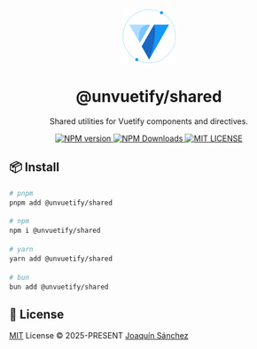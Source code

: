 <br>

<p align="center">
  <picture>
    <source media="(prefers-color-scheme: dark)" srcset="https://github.com/userquin/unvuetify-monorepo/blob/main/vuetify-logo-dark-atom.svg" height="100px" />
    <img height="100px" src="https://github.com/userquin/unvuetify-monorepo/blob/main/vuetify-logo-light-atom.svg">
  </picture>
</p>

<h1 align="center">@unvuetify/shared</h1>

<p align="center">
Shared utilities for Vuetify components and directives.
</p>

<p align='center'>
<a href='https://www.npmjs.com/package/@unvuetify/shared' target="__blank">
<img src='https://img.shields.io/npm/v/@unvuetify/shared?color=33A6B8&label=' alt="NPM version">
</a>
<a href="https://www.npmjs.com/package/@unvuetify/shared" target="__blank">
    <img alt="NPM Downloads" src="https://img.shields.io/npm/dm/@unvuetify/shared?color=476582&label=">
</a>
<a href="https://github.com/userquin/unvuetify-monorepo/tree/main/LICENSE" target="__blank">
  <img alt="MIT LICENSE" src="https://img.shields.io/npm/l/@unvuetify/shared.svg?color=476582&label=">
</a>
</p>

## 📦 Install

```bash
# pnpm
pnpm add @unvuetify/shared

# npm
npm i @unvuetify/shared

# yarn
yarn add @unvuetify/shared

# bun
bun add @unvuetify/shared
```

## 📄 License

[MIT](https://github.com/userquin/unvuetify-monorepo/blob/main/LICENSE) License &copy; 2025-PRESENT [Joaquín Sánchez](https://github.com/userquin)
